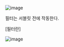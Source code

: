 ![image](https://user-images.githubusercontent.com/108928206/185738381-c6eaa179-68be-4381-8c44-6fbfbf3127c4.png)

필터는 서블릿 전에 작동한다.

[필터란]

![image](https://user-images.githubusercontent.com/108928206/185738395-0ed331a4-c52d-4d36-9a02-56358bb9ee9c.png)
